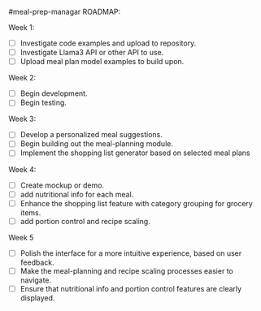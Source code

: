 #meal-prep-managar ROADMAP:

Week 1:
- [ ] Investigate code examples and upload to repository.
- [ ] Investigate Llama3 API or other API to use.
- [ ] Upload meal plan model examples to build upon.

Week 2:
- [ ] Begin development.
- [ ] Begin testing.
      
Week 3:
- [ ] Develop a personalized meal suggestions.
- [ ] Begin building out the meal-planning module.
- [ ] Implement the shopping list generator based on selected meal plans

Week 4:
- [ ] Create mockup or demo.
- [ ] add nutritional info for each meal.
- [ ] Enhance the shopping list feature with category grouping for grocery items.
- [ ] add portion control and recipe scaling.

Week 5
- [ ] Polish the interface for a more intuitive experience, based on user feedback.
- [ ] Make the meal-planning and recipe scaling processes easier to navigate.
- [ ] Ensure that nutritional info and portion control features are clearly displayed.
